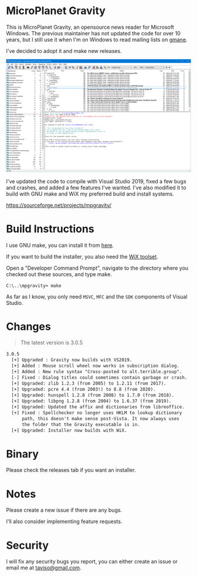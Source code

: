 # MicroPlanet Gravity

This is MicroPlanet Gravity, an opensource news reader for Microsoft Windows.
The previous maintainer has not updated the code for over 10 years, but I still
use it when I'm on Windows to read mailing lists on [gmane](http://gmane.io/).

I've decided to adopt it and make new releases.

![Screenshot](screenshot.png)

I've updated the code to compile with Visual Studio 2019, fixed a few bugs and
crashes, and added a few features I've wanted. I've also modified it to build
with GNU make and WiX my preferred build and install systems.

https://sourceforge.net/projects/mpgravity/

# Build Instructions

I use GNU make, you can install it from [here](http://gnuwin32.sourceforge.net/packages/make.htm).

If you want to build the installer, you also need the [WiX toolset](https://wixtoolset.org/).

Open a "Developer Command Prompt", navigate to the directory where you checked
out these sources, and type make.


```
C:\..\mpgravity> make
```

As far as I know, you only need `MSVC`, `MFC` and the `SDK` components of
Visual Studio.


# Changes

>  The latest version is 3.0.5


```
3.0.5
  [+] Upgraded : Gravity now builds with VS2019.
  [+] Added : Mouse scroll wheel now works in subscription dialog.
  [+] Added : New rule syntax "Cross-posted to alt.terrible.group".
  [-] Fixed : Dialog titles could sometimes contain garbage or crash.
  [+] Upgraded: zlib 1.2.3 (from 2005) to 1.2.11 (from 2017).
  [+] Upgraded: pcre 4.4 (from 2003!) to 8.8 (from 2020).
  [+] Upgraded: hunspell 1.2.8 (from 2008) to 1.7.0 (from 2018).
  [+] Upgraded: libpng 1.2.8 (from 2004) to 1.6.37 (from 2019).
  [+] Upgraded: Updated the affix and dictionaries from libreoffice.
  [+] Fixed : Spellchecker no longer uses HKLM to lookup dictionary
      path, this doesn't make sense post-Vista. It now always uses
      the folder that the Gravity executable is in.
  [+] Upgraded: Installer now builds with WiX.
```

# Binary

Please check the releases tab if you want an installer.

# Notes

Please create a new issue if there are any bugs.

I'll also consider implementing feature requests.

# Security

I will fix any security bugs you report, you can either create an issue or email me at <taviso@gmail.com>.
